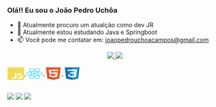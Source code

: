 ### Olá!! Eu sou o João Pedro Uchôa


- 🔭 Atualmente procuro um atualção como dev JR
- 🌱 Atualmente estou estudando Java e Springboot
- 📫 Você pode me contatar em: joaopedrouchoacampos@gmail.com

<div align="center">
  <a href="https://github.com/PedroUchoa">
  <img height="180em" src="https://github-readme-stats.vercel.app/api?username=PedroUchoa&show_icons=true&theme=dark&include_all_commits=true&count_private=true"/>
  <img height="180em" src="https://github-readme-stats.vercel.app/api/top-langs/?username=PedroUchoa&layout=compact&langs_count=7&theme=dark"/>
</div>
<div style="display: inline_block"><br>
  <img align="center" alt="Uchoa-Js" height="30" width="40" src="https://raw.githubusercontent.com/devicons/devicon/master/icons/javascript/javascript-plain.svg">
  <img align="center" alt="Uchoa-React" height="30" width="40" src="https://raw.githubusercontent.com/devicons/devicon/master/icons/react/react-original.svg">
  <img align="center" alt="Uchoa-HTML" height="30" width="40" src="https://raw.githubusercontent.com/devicons/devicon/master/icons/html5/html5-original.svg">
  <img align="center" alt="Uchoa-CSS" height="30" width="40" src="https://raw.githubusercontent.com/devicons/devicon/master/icons/css3/css3-original.svg">
</div>

##
   
<div> 
 <a href="https://twitter.com/JWaitForItP" target="_blank"><img src="https://img.shields.io/badge/Twitter-1DA1F2?style=for-the-badge&logo=twitter&logoColor=white" target="_blank"></a> 
  <a href = "mailto:joaopedrouchoacampos@gmail.com"><img src="https://img.shields.io/badge/-Gmail-%23333?style=for-the-badge&logo=gmail&logoColor=white" target="_blank"></a>
  <a href="https://www.linkedin.com/in/pedrouchoa/" target="_blank"><img src="https://img.shields.io/badge/-LinkedIn-%230077B5?style=for-the-badge&logo=linkedin&logoColor=white" target="_blank"></a> 

 
</div>
